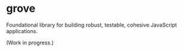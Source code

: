 grove
=====

Foundational library for building robust, testable, cohesive JavaScript applications.

(Work in progress.)
